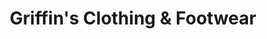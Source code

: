 ---
title: "Griffin's Clothing & Footwear"
url: /guilford/griffins-clothing-und-footwear/
shop: Kleidung
---